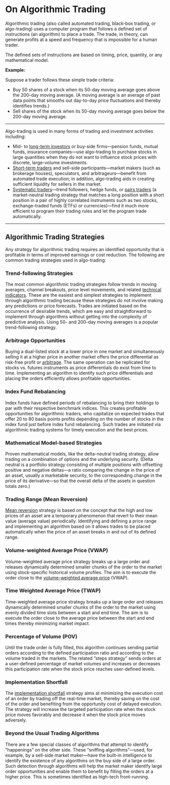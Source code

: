 # On Algorithmic Trading
Algorithmic trading (also called automated trading, black-box trading, or algo-trading) uses a computer program that follows a defined set of instructions (an algorithm) to place a trade. The trade, in theory, can generate profits at a speed and frequency that is impossible for a human trader.

The defined sets of instructions are based on timing, price, quantity, or any mathematical model.

**Example:**

Suppose a trader follows these simple trade criteria:

-   Buy 50 shares of a stock when its 50-day moving average goes above the 200-day moving average. (A moving average is an average of past data points that smooths out day-to-day price fluctuations and thereby identifies trends.)
-   Sell shares of the stock when its 50-day moving average goes below the 200-day moving average.

***

Algo-trading is used in many forms of trading and investment activities including:

-   Mid- to  [long-term investors](https://www.investopedia.com/articles/00/082100.asp)  or buy-side firms—pension funds, mutual funds, insurance companies—use algo-trading to purchase stocks in large quantities when they do not want to influence stock prices with discrete, large-volume investments.
-   [Short-term traders](https://www.investopedia.com/articles/trading/09/short-term-trading.asp)  and sell-side participants—market makers (such as brokerage houses),  speculators, and arbitrageurs—benefit from automated trade execution; in addition, algo-trading aids in creating sufficient liquidity for sellers in the market.
-   [Systematic traders](https://www.investopedia.com/terms/s/systematic-manager.asp)—trend followers, hedge funds, or [pairs traders](https://www.investopedia.com/terms/p/pairstrade.asp) (a market-neutral trading strategy that matches a long position with a short position in a pair of highly correlated instruments such as two stocks, exchange-traded funds (ETFs) or currencies)—find it much more efficient to program their trading rules and let the program trade automatically.

***

## Algorithmic Trading Strategies

Any strategy for algorithmic trading requires an identified opportunity that is profitable in terms of improved earnings or cost reduction. The following are common trading strategies used in algo-trading:

### Trend-following Strategies

The most common algorithmic trading strategies follow trends in moving averages, channel breakouts, price level movements, and related  [technical indicators](https://www.investopedia.com/terms/t/technicalindicator.asp). These are the easiest and simplest strategies to implement through algorithmic trading because these strategies do not involve making any predictions or price forecasts. Trades are initiated based on the occurrence of desirable trends, which are easy and straightforward to implement through algorithms without getting into the complexity of predictive analysis. Using 50- and 200-day moving averages is a popular trend-following strategy.

### Arbitrage Opportunities

Buying a dual-listed stock at a lower price in one market and simultaneously selling it at a higher price in another market offers the price differential as risk-free profit or  [arbitrage](https://www.investopedia.com/terms/a/arbitrage.asp). The same operation can be replicated for stocks vs. futures instruments as price differentials do exist from time to time. Implementing an algorithm to identify such price differentials and placing the orders efficiently allows profitable opportunities.

### Index Fund Rebalancing

Index funds have defined periods of rebalancing to bring their holdings to par with their respective benchmark indices. This creates profitable opportunities for algorithmic traders, who capitalize on expected trades that offer 20 to 80 basis points profits depending on the number of stocks in the index fund just before index fund rebalancing. Such trades are initiated via algorithmic trading systems for timely execution and the best prices.

### Mathematical Model-based Strategies

Proven mathematical models, like the delta-neutral trading strategy, allow trading on a combination of options and the underlying security. (Delta neutral is a portfolio strategy consisting of multiple positions with offsetting positive and negative deltas—a ratio comparing the change in the price of an asset, usually a marketable security, to the corresponding change in the price of its derivative—so that the overall delta of the assets in question totals zero.)

### Trading Range (Mean Reversion)

[Mean reversion](https://www.investopedia.com/terms/m/meanreversion.asp)  strategy is based on the concept that the high and low prices of an asset are a temporary phenomenon that revert to their mean value (average value) periodically. Identifying and defining a price range and implementing an algorithm based on it allows trades to be placed automatically when the price of an asset breaks in and out of its defined range.

### Volume-weighted Average Price (VWAP)

Volume-weighted average price strategy breaks up a large order and releases dynamically determined smaller chunks of the order to the market using stock-specific historical volume profiles. The aim is to execute the order close to the  [volume-weighted average price](https://www.investopedia.com/terms/v/vwap.asp)  (VWAP).

### Time Weighted Average Price (TWAP)

Time-weighted average price strategy breaks up a large order and releases dynamically determined smaller chunks of the order to the market using evenly divided time slots between a start and end time. The aim is to execute the order close to the average price between the start and end times thereby minimizing market impact.

### Percentage of Volume (POV)

Until the trade order is fully filled, this algorithm continues sending partial orders according to the defined participation ratio and according to the volume traded in the markets. The related “steps strategy” sends orders at a user-defined percentage of market volumes and increases or decreases this participation rate when the stock price reaches user-defined levels.

### Implementation Shortfall

The  [implementation shortfall](https://www.investopedia.com/terms/i/implementation-shortfall.asp)  strategy aims at minimizing the execution cost of an order by trading off the real-time market, thereby saving on the cost of the order and benefiting from the opportunity cost of delayed execution. The strategy will increase the targeted participation rate when the stock price moves favorably and decrease it when the stock price moves adversely.

### Beyond the Usual Trading Algorithms

There are a few special classes of algorithms that attempt to identify “happenings” on the other side. These “sniffing algorithms”—used, for example, by a sell-side market maker—have the built-in intelligence to identify the existence of any algorithms on the buy side of a large order. Such detection through algorithms will help the market maker identify large order opportunities and enable them to benefit by filling the orders at a higher price. This is sometimes identified as high-tech front-running.
